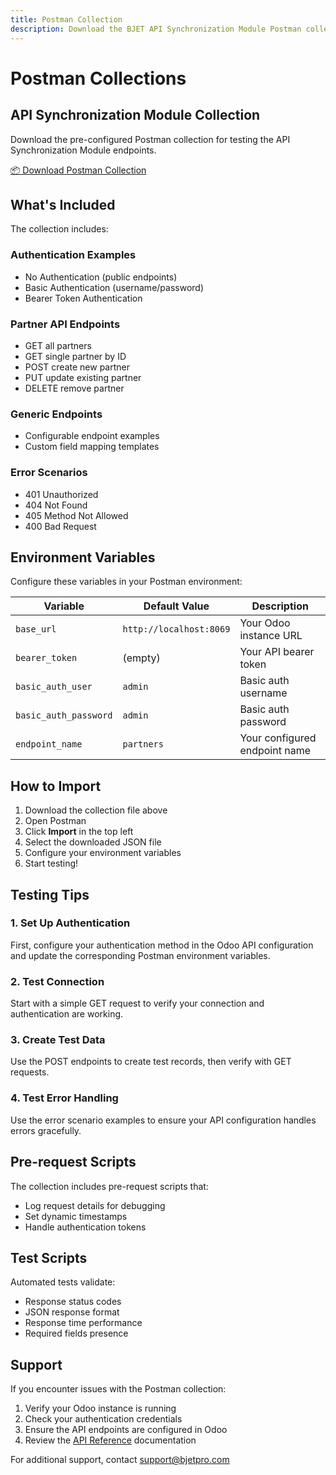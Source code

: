 ```yaml
---
title: Postman Collection
description: Download the BJET API Synchronization Module Postman collection
---
```


# Postman Collections

## API Synchronization Module Collection

Download the pre-configured Postman collection for testing the API Synchronization Module endpoints.

<a href="/bjet-documentation/postman/bjet-api-sync-collection.json" download className="postman-button">
  📦 Download Postman Collection
</a>

## What's Included

The collection includes:

### Authentication Examples
- No Authentication (public endpoints)
- Basic Authentication (username/password)
- Bearer Token Authentication

### Partner API Endpoints
- GET all partners
- GET single partner by ID
- POST create new partner
- PUT update existing partner
- DELETE remove partner

### Generic Endpoints
- Configurable endpoint examples
- Custom field mapping templates

### Error Scenarios
- 401 Unauthorized
- 404 Not Found
- 405 Method Not Allowed
- 400 Bad Request

## Environment Variables

Configure these variables in your Postman environment:

| Variable | Default Value | Description |
|----------|---------------|-------------|
| `base_url` | `http://localhost:8069` | Your Odoo instance URL |
| `bearer_token` | (empty) | Your API bearer token |
| `basic_auth_user` | `admin` | Basic auth username |
| `basic_auth_password` | `admin` | Basic auth password |
| `endpoint_name` | `partners` | Your configured endpoint name |

## How to Import

1. Download the collection file above
2. Open Postman
3. Click **Import** in the top left
4. Select the downloaded JSON file
5. Configure your environment variables
6. Start testing!

## Testing Tips

### 1. Set Up Authentication
First, configure your authentication method in the Odoo API configuration and update the corresponding Postman environment variables.

### 2. Test Connection
Start with a simple GET request to verify your connection and authentication are working.

### 3. Create Test Data
Use the POST endpoints to create test records, then verify with GET requests.

### 4. Test Error Handling
Use the error scenario examples to ensure your API configuration handles errors gracefully.

## Pre-request Scripts

The collection includes pre-request scripts that:
- Log request details for debugging
- Set dynamic timestamps
- Handle authentication tokens

## Test Scripts

Automated tests validate:
- Response status codes
- JSON response format
- Response time performance
- Required fields presence

## Support

If you encounter issues with the Postman collection:

1. Verify your Odoo instance is running
2. Check your authentication credentials
3. Ensure the API endpoints are configured in Odoo
4. Review the [API Reference](/docs/modules/api-sync/api-reference/) documentation

For additional support, contact [support@bjetpro.com](mailto:support@bjetpro.com)